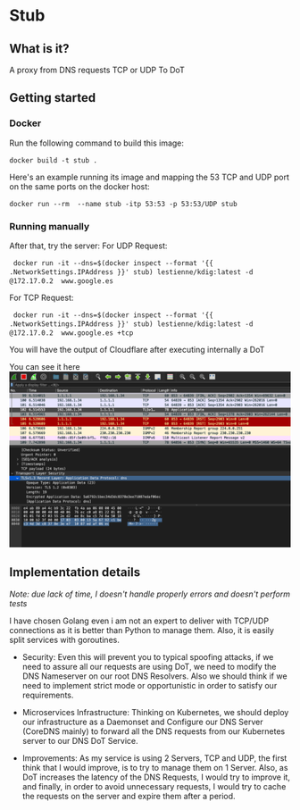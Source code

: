 # Stub

## What is it?

A proxy from DNS requests TCP or UDP To DoT

## Getting started

### Docker 

Run the following command to build this image:
```
docker build -t stub .
```

Here's an example running its image and mapping the 53 TCP and UDP port on the same ports on the docker host:
```
docker run --rm  --name stub -itp 53:53 -p 53:53/UDP stub
```
### Running manually

After that, try the server:
For UDP Request:
```
 docker run -it --dns=$(docker inspect --format '{{ .NetworkSettings.IPAddress }}' stub) lestienne/kdig:latest -d @172.17.0.2  www.google.es
```

For TCP Request:
```
 docker run -it --dns=$(docker inspect --format '{{ .NetworkSettings.IPAddress }}' stub) lestienne/kdig:latest -d @172.17.0.2  www.google.es +tcp
```

You will have the output of Cloudflare after executing internally a DoT

You can see it here ![image](./wireshark.png)

## Implementation details

*Note: due lack of time, I doesn't handle properly errors and doesn't perform tests*

I have chosen Golang even i am not an expert to deliver with TCP/UDP connections as it is better than Python to manage them.
Also, it is easily split services with goroutines.

* Security: Even this will prevent you to typical spoofing attacks, if we need to assure all our requests are using DoT, we need to modify the DNS Nameserver on our root DNS Resolvers. 
Also we should think if we need to implement strict mode or opportunistic in order to satisfy our requirements.
  
* Microservices Infrastructure: Thinking on Kubernetes, we should deploy our infrastructure as a Daemonset and Configure our DNS Server (CoreDNS mainly) to forward all the DNS requests from our Kubernetes server to our DNS DoT Service.

* Improvements: As my service is using 2 Servers, TCP and UDP, the first think that I would improve, is to try to manage them on 1 Server. Also, as DoT increases the latency of the DNS Requests,
I would try to improve it, and finally, in order to avoid unnecessary requests, I would try to cache the requests on the server and expire them after a period. 